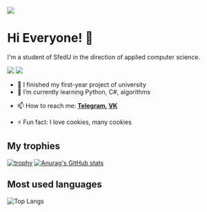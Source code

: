![](https://komarev.com/ghpvc/?username=Pr0gger1)
# Hi Everyone! 👋
I'm a student of SfedU in the direction of applied computer science.

![](https://github-profile-summary-cards.vercel.app/api/cards/profile-details?username=Pr0gger1&theme=dracula) ![](https://github-profile-summary-cards.vercel.app/api/cards/stats?username=Pr0gger1&theme=dracula)
- 🔭 I finished my first-year project of university
- 🌱 I’m currently learning Python, C#, algorithms

<!-- 👯 I’m looking to collaborate on ...
- 🤔 I’m looking for help with ...
- 💬 Ask me about ... -->
- 📫 How to reach me:  **[Telegram](https://t.me/progger01), [VK](https://vk.com/lord_of_badcode)**
<!-- - 😄 Pronouns: ... -->
- ⚡ Fun fact: I love cookies, many cookies

## My trophies
[![trophy](https://github-profile-trophy.vercel.app/?username=Pr0gger1&theme=onedark)](https://github.com/ryo-ma/github-profile-trophy)
[![Anurag's GitHub stats](https://github-readme-stats.vercel.app/api?username=Pr0gger1&show_icons=true&theme=dracula)](https://github.com/anuraghazra/github-readme-stats)

## Most used languages
![Top Langs](https://github-readme-stats.vercel.app/api/top-langs/?username=Pr0gger1&layout=compact&theme=dark&hide_border=true)
